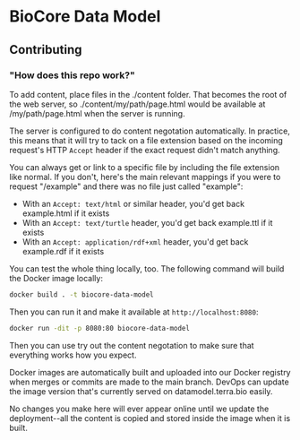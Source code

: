 # BioCore Data Model

## Contributing

### "How does this repo work?"

To add content, place files in the ./content folder. That becomes the root of the web server, so ./content/my/path/page.html would be available at /my/path/page.html when the server is running.

The server is configured to do content negotation automatically. In practice, this means that it will try to tack on a file extension based on the incoming request's HTTP `Accept` header if the exact request didn't match anything.

You can always get or link to a specific file by including the file extension like normal. If you don't, here's the main relevant mappings if you were to request "/example" and there was no file just called "example":

- With an `Accept: text/html` or similar header, you'd get back example.html if it exists
- With an `Accept: text/turtle` header, you'd get back example.ttl if it exists
- With an `Accept: application/rdf+xml` header, you'd get back example.rdf if it exists

You can test the whole thing locally, too. The following command will build the Docker image locally:

```bash
docker build . -t biocore-data-model
```

Then you can run it and make it available at `http://localhost:8080`:

```bash
docker run -dit -p 8080:80 biocore-data-model
```

Then you can use try out the content negotation to make sure that everything works how you expect.

Docker images are automatically built and uploaded into our Docker registry when merges or commits are made to the main branch. DevOps can update the image version that's currently served on datamodel.terra.bio easily.

No changes you make here will ever appear online until we update the deployment--all the content is copied and stored inside the image when it is built.
